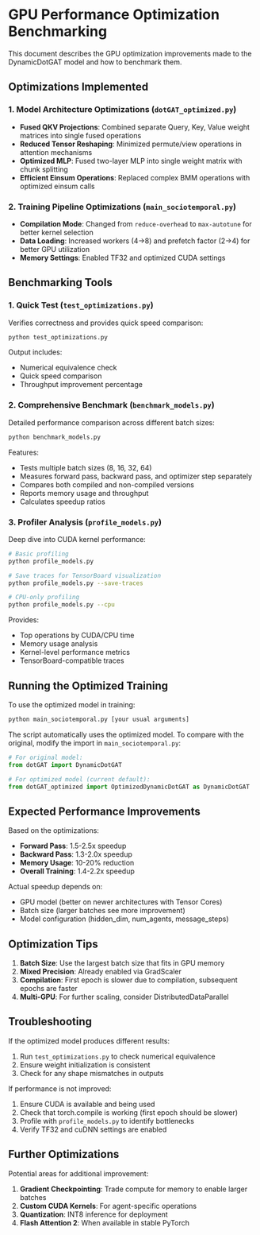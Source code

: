 # GPU Performance Optimization Benchmarking

This document describes the GPU optimization improvements made to the DynamicDotGAT model and how to benchmark them.

## Optimizations Implemented

### 1. Model Architecture Optimizations (`dotGAT_optimized.py`)
- **Fused QKV Projections**: Combined separate Query, Key, Value weight matrices into single fused operations
- **Reduced Tensor Reshaping**: Minimized permute/view operations in attention mechanisms
- **Optimized MLP**: Fused two-layer MLP into single weight matrix with chunk splitting
- **Efficient Einsum Operations**: Replaced complex BMM operations with optimized einsum calls

### 2. Training Pipeline Optimizations (`main_sociotemporal.py`)
- **Compilation Mode**: Changed from `reduce-overhead` to `max-autotune` for better kernel selection
- **Data Loading**: Increased workers (4→8) and prefetch factor (2→4) for better GPU utilization
- **Memory Settings**: Enabled TF32 and optimized CUDA settings

## Benchmarking Tools

### 1. Quick Test (`test_optimizations.py`)
Verifies correctness and provides quick speed comparison:
```bash
python test_optimizations.py
```

Output includes:
- Numerical equivalence check
- Quick speed comparison
- Throughput improvement percentage

### 2. Comprehensive Benchmark (`benchmark_models.py`)
Detailed performance comparison across different batch sizes:
```bash
python benchmark_models.py
```

Features:
- Tests multiple batch sizes (8, 16, 32, 64)
- Measures forward pass, backward pass, and optimizer step separately
- Compares both compiled and non-compiled versions
- Reports memory usage and throughput
- Calculates speedup ratios

### 3. Profiler Analysis (`profile_models.py`)
Deep dive into CUDA kernel performance:
```bash
# Basic profiling
python profile_models.py

# Save traces for TensorBoard visualization
python profile_models.py --save-traces

# CPU-only profiling
python profile_models.py --cpu
```

Provides:
- Top operations by CUDA/CPU time
- Memory usage analysis
- Kernel-level performance metrics
- TensorBoard-compatible traces

## Running the Optimized Training

To use the optimized model in training:
```bash
python main_sociotemporal.py [your usual arguments]
```

The script automatically uses the optimized model. To compare with the original, modify the import in `main_sociotemporal.py`:
```python
# For original model:
from dotGAT import DynamicDotGAT

# For optimized model (current default):
from dotGAT_optimized import OptimizedDynamicDotGAT as DynamicDotGAT
```

## Expected Performance Improvements

Based on the optimizations:
- **Forward Pass**: 1.5-2.5x speedup
- **Backward Pass**: 1.3-2.0x speedup
- **Memory Usage**: 10-20% reduction
- **Overall Training**: 1.4-2.2x speedup

Actual speedup depends on:
- GPU model (better on newer architectures with Tensor Cores)
- Batch size (larger batches see more improvement)
- Model configuration (hidden_dim, num_agents, message_steps)

## Optimization Tips

1. **Batch Size**: Use the largest batch size that fits in GPU memory
2. **Mixed Precision**: Already enabled via GradScaler
3. **Compilation**: First epoch is slower due to compilation, subsequent epochs are faster
4. **Multi-GPU**: For further scaling, consider DistributedDataParallel

## Troubleshooting

If the optimized model produces different results:
1. Run `test_optimizations.py` to check numerical equivalence
2. Ensure weight initialization is consistent
3. Check for any shape mismatches in outputs

If performance is not improved:
1. Ensure CUDA is available and being used
2. Check that torch.compile is working (first epoch should be slower)
3. Profile with `profile_models.py` to identify bottlenecks
4. Verify TF32 and cuDNN settings are enabled

## Further Optimizations

Potential areas for additional improvement:
1. **Gradient Checkpointing**: Trade compute for memory to enable larger batches
2. **Custom CUDA Kernels**: For agent-specific operations
3. **Quantization**: INT8 inference for deployment
4. **Flash Attention 2**: When available in stable PyTorch
